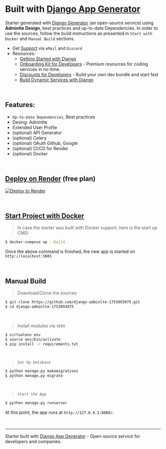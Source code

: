 # Built with [Django App Generator](https://app-generator.dev/tools/django-generator/)

Starter generated with [Django Generator](https://app-generator.dev/tools/django-generator/) (an open-source service) using **Adminlte Design**, best practices and up-to-date Dependencies.
In order to use the sources, follow the build instructions as presented in `Start with Docker` and `Manual Build` sections. 

- Get [Support](https://app-generator.dev/ticket/create/?generated_repo=https://github.com/app-generator/django-adminlte-1753093075) via `eMail` and `Discord`
- Resources:
  - [Getting Started with Django](https://app-generator.dev/docs/technologies/django/index.html)
  - [Onboarding Kit for Developers](https://app-generator.dev/onboarding-kit/) - Premium resources for coding services in no-time.
  - [Discounts for Developers](https://app-generator.dev/discounts) - Build your own dev bundle and start fast 
  - [Build Dynamic Services with Django](https://app-generator.dev/docs/developer-tools/dynamic-django/index.html)
  
<br />

## Features: 

- `Up-to-date Dependencies`, Best practices
- Desing: Adminlte
- Extended User Profile 
- (optional) API Generator
- (optional) Celery
- (optional) OAuth Github, Google
- (optional) CI/CD for Render
- (optional) Docker

<br />

## [Deploy on Render](https://app-generator.dev/docs/deployment/render/index.html) (free plan)

[![Deploy to Render](https://render.com/images/deploy-to-render-button.svg)](https://render.com/deploy)

<br /> 

## [Start Project with Docker](https://app-generator.dev/docs/technologies/docker/index.html)

> In case the starter was built with Docker support, here is the start up CMD:

```bash
$ docker-compose up --build
```

Once the above command is finished, the new app is started on `http://localhost:5085`

<br />

## Manual Build 

> Download/Clone the sources  

```bash
$ git clone https://github.com/django-adminlte-1753093075.git
$ cd django-adminlte-1753093075
```

<br />

> Install modules via `VENV`  

```bash
$ virtualenv env
$ source env/bin/activate
$ pip install -r requirements.txt
```

<br />

> `Set Up Database`

```bash
$ python manage.py makemigrations
$ python manage.py migrate
```

<br />

> `Start the App`

```bash
$ python manage.py runserver
```

At this point, the app runs at `http://127.0.0.1:8000/`. 

<br />





---
Starter built with [Django App Generator](https://app-generator.dev/tools/django-generator/) - Open-source service for developers and companies.
